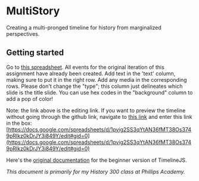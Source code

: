 # MultiStory
Creating a multi-pronged timeline for history from marginalized perspectives. 

## Getting started 

Go to [this spreadsheet](https://docs.google.com/spreadsheets/d/1pvig2SS3qYtAN36fMT38Os3749pRIkz0kDrJY3i849Y/edit?usp=sharing). All events for the original iteration of this assignment have already been created. Add text in the 'text' column, making sure to put it in the right row. Add any media in the corresponding rows. Please don't change the "type"; this column just delineates which slide is the title slide. You can use hex codes in the "background" column to add a pop of color!

Note: the link above is the editing link. If you want to preview the timeline without going through the github link, navigate to [this link](https://timeline.knightlab.com/index.html#make-step-3) and enter this link in the box: [https://docs.google.com/spreadsheets/d/1pvig2SS3qYtAN36fMT38Os3749pRIkz0kDrJY3i849Y/edit#gid=0](https://docs.google.com/spreadsheets/d/1pvig2SS3qYtAN36fMT38Os3749pRIkz0kDrJY3i849Y/edit#gid=0)

Here's the [original documentation](https://timeline.knightlab.com/#make) for the beginner version of TimelineJS.

*This document is primarily for my History 300 class at Phillips Academy.*
